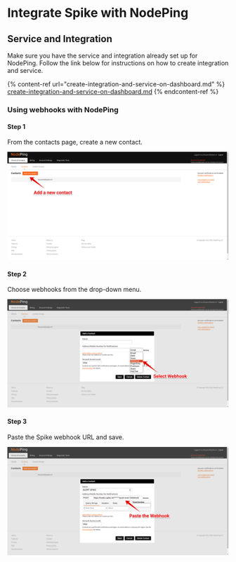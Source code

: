 # Integrate Spike with NodePing

## Service and Integration

Make sure you have the service and integration already set up for NodePing. Follow the link below for instructions on how to create integration and service.

{% content-ref url="create-integration-and-service-on-dashboard.md" %}
[create-integration-and-service-on-dashboard.md](create-integration-and-service-on-dashboard.md)
{% endcontent-ref %}



### Using webhooks with NodePing

#### Step 1

From the contacts page, create a new contact.

![](<../.gitbook/assets/image (118) (3).png>)



#### Step 2

Choose webhooks from the drop-down menu.

![](<../.gitbook/assets/image (85).png>)



#### Step 3

Paste the Spike webhook URL and save.

![](<../.gitbook/assets/image (86).png>)

